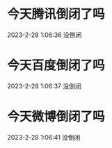 # 今天腾讯倒闭了吗

2023-2-28 1:06:36 没倒闭

# 今天百度倒闭了吗

2023-2-28 1:06:37 没倒闭

# 今天微博倒闭了吗

2023-2-28 1:06:41 没倒闭

